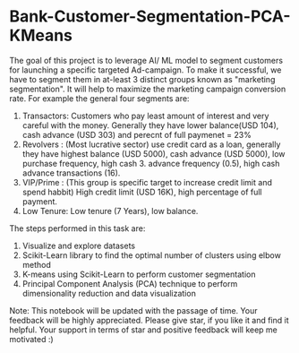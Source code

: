 # Bank-Customer-Segmentation-PCA-KMeans
The goal of this project is to leverage AI/ ML model to segment customers for launching a specific targeted Ad-campaign. To make it successful, we have to segment them in at-least 3 distinct groups known as "marketing segmentation". It will help to maximize the marketing campaign conversion rate. For example the general four segments are:

1. Transactors: Customers who pay least amount of interest and very careful with the money. Generally they have lower balance(USD 104), cash advance (USD 303) and perecnt of full paymenet = 23%
2. Revolvers : (Most lucrative sector) use credit card as a loan, generally they have highest balance (USD 5000), cash advance (USD 5000), low purchase frequency, high cash 3. advance frequency (0.5), high cash advance transactions (16).
3. VIP/Prime : (This group is specific target to increase credit limit and spend habbit) High credit limit (USD 16K), high percentage of full payment.
4. Low Tenure: Low tenure (7 Years), low balance.

The steps performed in this task are:

1. Visualize and explore datasets
2. Scikit-Learn library to find the optimal number of clusters using elbow method
3. K-means using Scikit-Learn to perform customer segmentation
4. Principal Component Analysis (PCA) technique to perform dimensionality reduction and data visualization

Note: This notebook will be updated with the passage of time. Your feedback will be highly appreciated. Please give star, if you like it and find it helpful. Your support in terms of star and positive feedback will keep me motivated :)
